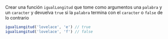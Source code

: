 Crear una función `igualLongitud` que tome como argumentos una `palabra` y un `caracter` y devuelva `true` si la `palabra` termina con el `caracter` o `false` de lo contrario

```javascript
igualLongitud('lovelace', 'e') // true
igualLongitud('lovelace', 'f') // false
```